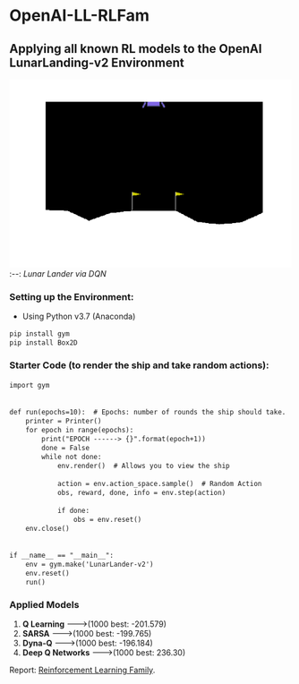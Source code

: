 # OpenAI-LL-RLFam
<h2>Applying all known RL models to the OpenAI LunarLanding-v2 Environment</h2>

![DQN](./LL_DQN.gif)
:--:
*Lunar Lander via DQN*

<h3>Setting up the Environment:</h3>
<ul>
  <li>Using Python v3.7 (Anaconda)</li>
</ul>

    pip install gym
    pip install Box2D

<h3>Starter Code (to render the ship and take random actions):</h3>

    import gym


    def run(epochs=10):  # Epochs: number of rounds the ship should take.
        printer = Printer()
        for epoch in range(epochs):
            print("EPOCH ------> {}".format(epoch+1))
            done = False
            while not done:
                env.render()  # Allows you to view the ship
                
                action = env.action_space.sample()  # Random Action
                obs, reward, done, info = env.step(action)

                if done:
                    obs = env.reset()
        env.close()


    if __name__ == "__main__":
        env = gym.make('LunarLander-v2')
        env.reset()
        run()

<h3>Applied Models</h3>
<ol>
  <li><b>Q Learning</b>       --->(1000 best: -201.579)</li>
  <li><b>SARSA</b>            --->(1000 best: -199.765)</li>
  <li><b>Dyna-Q</b>           --->(1000 best: -196.184)</li>
  <li><b>Deep Q Networks</b>  --->(1000 best: 236.30)</li>
</ol>

Report:
[Reinforcement Learning Family](https://docs.google.com/document/d/e/2PACX-1vT93-GN6mdClP1zJeyTQUk2YdvQiipTWF4P3O8rW2fca_JH6bMEyQUf8SWP5oTRUD1VP96l5-bfPzYg/pub).
